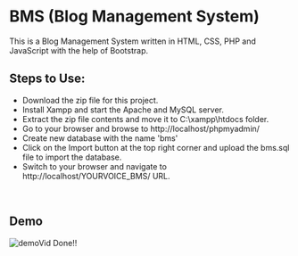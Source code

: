 <h1>BMS (Blog Management System)</h1>
<p>This is a Blog Management System written in HTML, CSS, PHP and JavaScript with the help of Bootstrap.</p>

<h2>Steps to Use:</h2>
<ul>
<li>Download the zip file for this project.</li>
<li>Install Xampp and start the Apache and MySQL server.</li>
<li>Extract the zip file contents and move it to C:\xampp\htdocs folder.</li>
<li>Go to your browser and browse to http://localhost/phpmyadmin/</li>
<li>Create new database with the name 'bms'</li>
<li>Click on the Import button at the top right corner and upload the bms.sql file to import the database.</li>
<li>Switch to your browser and navigate to http://localhost/YOURVOICE_BMS/ URL.</li>
</ul>
<br>
<h2>Demo</h2>
<img src="/demo.gif" alt="demoVid" />
Done!!
